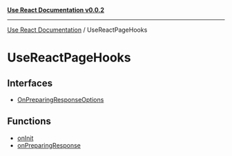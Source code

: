 [**Use React Documentation v0.0.2**](../README.md)

***

[Use React Documentation](../modules.md) / UseReactPageHooks

# UseReactPageHooks

## Interfaces

- [OnPreparingResponseOptions](interfaces/OnPreparingResponseOptions.md)

## Functions

- [onInit](functions/onInit.md)
- [onPreparingResponse](functions/onPreparingResponse.md)
